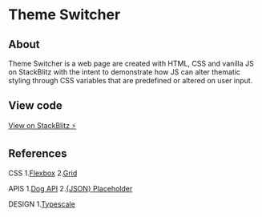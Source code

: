 # Theme Switcher

## About

Theme Switcher is a web page are created with HTML, CSS and vanilla JS on StackBlitz with the intent to demonstrate how JS can alter thematic styling through CSS variables that are predefined or altered on user input.

## View code

[View on StackBlitz ⚡️](https://stackblitz.com/edit/theme-switcher-epsnyj)

## References

CSS 1.[Flexbox](https://css-tricks.com/snippets/css/a-guide-to-flexbox/) 2.[Grid](https://css-tricks.com/snippets/css/complete-guide-grid/)

APIS 1.[Dog API](https://dog.ceo/dog-api/) 2.[{JSON} Placeholder](https://jsonplaceholder.typicode.com/)

DESIGN 1.[Typescale](https://type-scale.com/)
